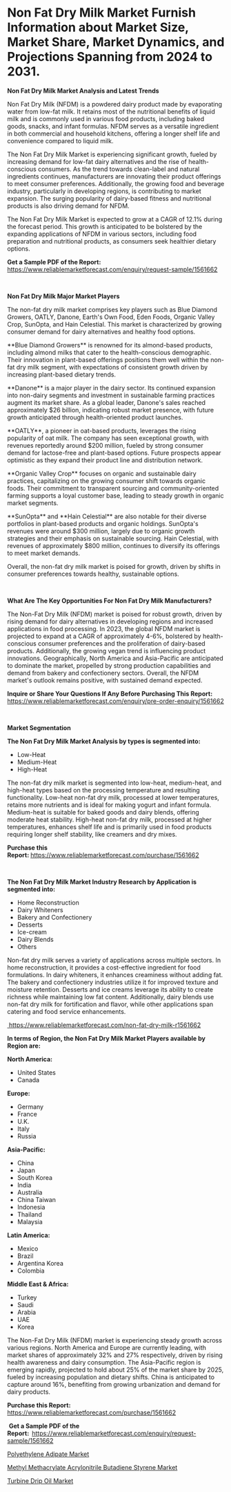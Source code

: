 <p><h1>Non Fat Dry Milk Market Furnish Information about Market Size, Market Share, Market Dynamics, and Projections Spanning from 2024 to 2031.</h1></p><p><strong>Non Fat Dry Milk Market Analysis and Latest Trends</strong></p>
<p><p>Non Fat Dry Milk (NFDM) is a powdered dairy product made by evaporating water from low-fat milk. It retains most of the nutritional benefits of liquid milk and is commonly used in various food products, including baked goods, snacks, and infant formulas. NFDM serves as a versatile ingredient in both commercial and household kitchens, offering a longer shelf life and convenience compared to liquid milk.</p><p>The Non Fat Dry Milk Market is experiencing significant growth, fueled by increasing demand for low-fat dairy alternatives and the rise of health-conscious consumers. As the trend towards clean-label and natural ingredients continues, manufacturers are innovating their product offerings to meet consumer preferences. Additionally, the growing food and beverage industry, particularly in developing regions, is contributing to market expansion. The surging popularity of dairy-based fitness and nutritional products is also driving demand for NFDM.</p><p>The Non Fat Dry Milk Market is expected to grow at a CAGR of 12.1% during the forecast period. This growth is anticipated to be bolstered by the expanding applications of NFDM in various sectors, including food preparation and nutritional products, as consumers seek healthier dietary options.</p></p>
<p><strong>Get a Sample PDF of the Report:&nbsp;</strong> <a href="https://www.reliablemarketforecast.com/enquiry/request-sample/1561662?utm_campaign=121&utm_medium=2&utm_source=Github&utm_content=ia&utm_term=08112024&utm_id=non-fat-dry-milk">https://www.reliablemarketforecast.com/enquiry/request-sample/1561662</a></p>
<p>&nbsp;</p>
<p><strong>Non Fat Dry Milk Major Market Players</strong></p>
<p><p>The non-fat dry milk market comprises key players such as Blue Diamond Growers, OATLY, Danone, Earth's Own Food, Eden Foods, Organic Valley Crop, SunOpta, and Hain Celestial. This market is characterized by growing consumer demand for dairy alternatives and healthy food options.</p><p>**Blue Diamond Growers** is renowned for its almond-based products, including almond milks that cater to the health-conscious demographic. Their innovation in plant-based offerings positions them well within the non-fat dry milk segment, with expectations of consistent growth driven by increasing plant-based dietary trends.</p><p>**Danone** is a major player in the dairy sector. Its continued expansion into non-dairy segments and investment in sustainable farming practices augment its market share. As a global leader, Danone's sales reached approximately $26 billion, indicating robust market presence, with future growth anticipated through health-oriented product launches.</p><p>**OATLY**, a pioneer in oat-based products, leverages the rising popularity of oat milk. The company has seen exceptional growth, with revenues reportedly around $200 million, fueled by strong consumer demand for lactose-free and plant-based options. Future prospects appear optimistic as they expand their product line and distribution network.</p><p>**Organic Valley Crop** focuses on organic and sustainable dairy practices, capitalizing on the growing consumer shift towards organic foods. Their commitment to transparent sourcing and community-oriented farming supports a loyal customer base, leading to steady growth in organic market segments.</p><p>**SunOpta** and **Hain Celestial** are also notable for their diverse portfolios in plant-based products and organic holdings. SunOpta's revenues were around $300 million, largely due to organic growth strategies and their emphasis on sustainable sourcing. Hain Celestial, with revenues of approximately $800 million, continues to diversify its offerings to meet market demands.</p><p>Overall, the non-fat dry milk market is poised for growth, driven by shifts in consumer preferences towards healthy, sustainable options.</p></p>
<p>&nbsp;</p>
<p><strong>What Are The Key Opportunities For Non Fat Dry Milk Manufacturers?</strong></p>
<p><p>The Non-Fat Dry Milk (NFDM) market is poised for robust growth, driven by rising demand for dairy alternatives in developing regions and increased applications in food processing. In 2023, the global NFDM market is projected to expand at a CAGR of approximately 4-6%, bolstered by health-conscious consumer preferences and the proliferation of dairy-based products. Additionally, the growing vegan trend is influencing product innovations. Geographically, North America and Asia-Pacific are anticipated to dominate the market, propelled by strong production capabilities and demand from bakery and confectionery sectors. Overall, the NFDM market's outlook remains positive, with sustained demand expected.</p></p>
<p><strong>Inquire or Share Your Questions If Any Before Purchasing This Report:</strong> <a href="https://www.reliablemarketforecast.com/enquiry/pre-order-enquiry/1561662?utm_campaign=121&utm_medium=2&utm_source=Github&utm_content=ia&utm_term=08112024&utm_id=non-fat-dry-milk">https://www.reliablemarketforecast.com/enquiry/pre-order-enquiry/1561662</a></p>
<p>&nbsp;</p>
<p><strong>Market Segmentation</strong></p>
<p><strong>The Non Fat Dry Milk Market Analysis by types is segmented into:</strong></p>
<p><ul><li>Low-Heat</li><li>Medium-Heat</li><li>High-Heat</li></ul></p>
<p><p>The non-fat dry milk market is segmented into low-heat, medium-heat, and high-heat types based on the processing temperature and resulting functionality. Low-heat non-fat dry milk, processed at lower temperatures, retains more nutrients and is ideal for making yogurt and infant formula. Medium-heat is suitable for baked goods and dairy blends, offering moderate heat stability. High-heat non-fat dry milk, processed at higher temperatures, enhances shelf life and is primarily used in food products requiring longer shelf stability, like creamers and dry mixes.</p></p>
<p><strong>Purchase this Report:&nbsp;</strong><a href="https://www.reliablemarketforecast.com/purchase/1561662?utm_campaign=121&utm_medium=2&utm_source=Github&utm_content=ia&utm_term=08112024&utm_id=non-fat-dry-milk">https://www.reliablemarketforecast.com/purchase/1561662</a></p>
<p>&nbsp;</p>
<p><strong>The Non Fat Dry Milk Market Industry Research by Application is segmented into:</strong></p>
<p><ul><li>Home Reconstruction</li><li>Dairy Whiteners</li><li>Bakery and Confectionery</li><li>Desserts</li><li>Ice-cream</li><li>Dairy Blends</li><li>Others</li></ul></p>
<p><p>Non-fat dry milk serves a variety of applications across multiple sectors. In home reconstruction, it provides a cost-effective ingredient for food formulations. In dairy whiteners, it enhances creaminess without adding fat. The bakery and confectionery industries utilize it for improved texture and moisture retention. Desserts and ice creams leverage its ability to create richness while maintaining low fat content. Additionally, dairy blends use non-fat dry milk for fortification and flavor, while other applications span catering and food service enhancements.</p></p>
<p><a href="https://www.reliablemarketforecast.com/non-fat-dry-milk-r1561662?utm_campaign=121&utm_medium=2&utm_source=Github&utm_content=ia&utm_term=08112024&utm_id=non-fat-dry-milk">&nbsp;https://www.reliablemarketforecast.com/non-fat-dry-milk-r1561662</a></p>
<p><strong>In terms of Region, the Non Fat Dry Milk Market Players available by Region are:</strong></p>
<p>
    <p> <strong> North America: </strong>
        <ul>
            <li>United States</li>
            <li>Canada</li>
        </ul>
        </p> 
    <p> <strong> Europe: </strong>
        <ul>
            <li>Germany</li>
            <li>France</li>
            <li>U.K.</li>
            <li>Italy</li>
            <li>Russia</li>
        </ul>
        </p> 
    <p> <strong> Asia-Pacific: </strong>
        <ul>
            <li>China</li>
            <li>Japan</li>
            <li>South Korea</li>
            <li>India</li>
            <li>Australia</li>
            <li>China Taiwan</li>
            <li>Indonesia</li>
            <li>Thailand</li>
            <li>Malaysia</li>
        </ul>
        </p> 
    <p> <strong> Latin America: </strong>
        <ul>
            <li>Mexico</li>
            <li>Brazil</li>
            <li>Argentina Korea</li>
            <li>Colombia</li>
        </ul>
        </p> 
    <p> <strong> Middle East & Africa: </strong>
        <ul>
            <li>Turkey</li>
            <li>Saudi</li>
            <li>Arabia</li>
            <li>UAE</li>
            <li>Korea</li>
        </ul>
    </p>
    </p>
<p><p>The Non-Fat Dry Milk (NFDM) market is experiencing steady growth across various regions. North America and Europe are currently leading, with market shares of approximately 32% and 27% respectively, driven by rising health awareness and dairy consumption. The Asia-Pacific region is emerging rapidly, projected to hold about 25% of the market share by 2025, fueled by increasing population and dietary shifts. China is anticipated to capture around 16%, benefiting from growing urbanization and demand for dairy products.</p></p>
<p><strong>Purchase this Report: </strong><a href="https://www.reliablemarketforecast.com/purchase/1561662?utm_campaign=121&utm_medium=2&utm_source=Github&utm_content=ia&utm_term=08112024&utm_id=non-fat-dry-milk">https://www.reliablemarketforecast.com/purchase/1561662</a></p>
<p>&nbsp;<strong>Get a Sample PDF of the Report:&nbsp;&nbsp;</strong><a href="https://www.reliablemarketforecast.com/enquiry/request-sample/1561662?utm_campaign=121&utm_medium=2&utm_source=Github&utm_content=ia&utm_term=08112024&utm_id=non-fat-dry-milk">https://www.reliablemarketforecast.com/enquiry/request-sample/1561662</a></p>
<p><strong></strong></p>
<p><p><a href="https://github.com/lyndi2n3hdalbey/Market-Research-Report-List-1/blob/main/polyethylene-adipate-market.md?utm_campaign=121&utm_medium=2&utm_source=Github&utm_content=ia&utm_term=08112024&utm_id=non-fat-dry-milk">Polyethylene Adipate Market</a></p><p><a href="https://github.com/kymakles68e5/Market-Research-Report-List-1/blob/main/methyl-methacrylate-acrylonitrile-butadiene-styrene-market.md?utm_campaign=121&utm_medium=2&utm_source=Github&utm_content=ia&utm_term=08112024&utm_id=non-fat-dry-milk">Methyl Methacrylate Acrylonitrile Butadiene Styrene Market</a></p><p><a href="https://github.com/halleabdon2v1s/Market-Research-Report-List-1/blob/main/turbine-drip-oil-market.md?utm_campaign=121&utm_medium=2&utm_source=Github&utm_content=ia&utm_term=08112024&utm_id=non-fat-dry-milk">Turbine Drip Oil Market</a></p></p>